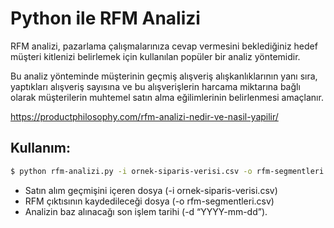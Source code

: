 # Python ile RFM Analizi

RFM analizi, pazarlama çalışmalarınıza cevap vermesini beklediğiniz hedef müşteri kitlenizi belirlemek için kullanılan popüler bir analiz yöntemidir.

Bu analiz yönteminde müşterinin geçmiş alışveriş alışkanlıklarının yanı sıra, yaptıkları alışveriş sayısına ve bu alışverişlerin harcama miktarına bağlı olarak müşterilerin muhtemel satın alma eğilimlerinin belirlenmesi amaçlanır.

https://productphilosophy.com/rfm-analizi-nedir-ve-nasil-yapilir/

## Kullanım:

```bash
$ python rfm-analizi.py -i ornek-siparis-verisi.csv -o rfm-segmentleri.csv -d "2018-10-30"
```

- Satın alım geçmişini içeren dosya (-i ornek-siparis-verisi.csv)
- RFM çıktısının kaydedileceği dosya (-o rfm-segmentleri.csv)
- Analizin baz alınacağı son işlem tarihi (-d “YYYY-mm-dd”).